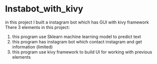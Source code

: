 # Instabot_with_kivy
 in this project I built a instagram bot which has GUI with kivy framework
There 3 elements in this project:
 1. this program use Sklearn machine learning model to predict text
 2. this program has instagram bot which contact instagram and get information (limited)
 3. this program use kivy framework to build UI for working with previous elements


